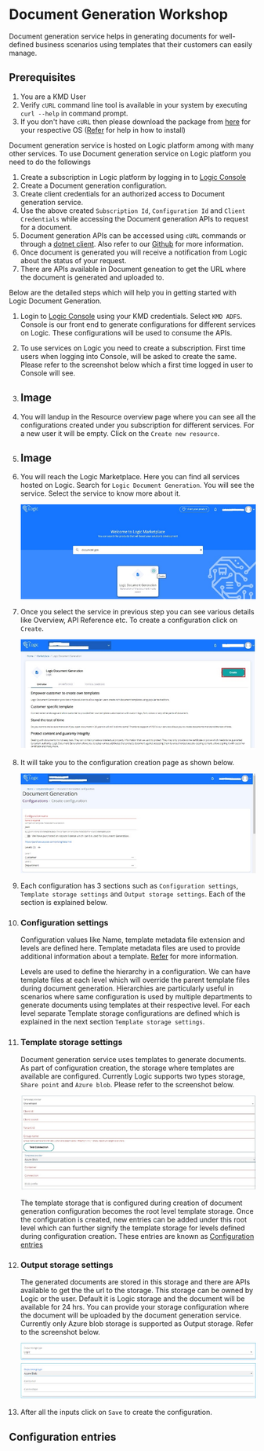 # Document Generation Workshop

Document generation service helps in generating documents for well-defined business scenarios using templates that their customers can easily manage. 

## Prerequisites

1. You are a KMD User
2. Verify `cURL` command line tool is available in your system by executing `curl --help` in command prompt.
3. If you don't have `cURL` then please download the package from [here](https://curl.se/dlwiz/?type=bin) for your respective OS ([Refer](https://help.ubidots.com/en/articles/2165289-learn-how-to-install-run-curl-on-windows-macosx-linux) for help in how to install)

Document generation service is hosted on Logic platform among with many other services. To use Document generation service on Logic platform you need to do the followings

1. Create a subscription in Logic platform by logging in to [Logic Console](https://console.kmdlogic.io/)
2. Create a Document generation configuration.
3. Create client credentials for an authorized access to Document generation service.
4. Use the above created `Subscription Id`, `Configuration Id` and `Client Credentials` while accessing the Document generation APIs to request for a document.
5. Document generation APIs can be accessed using `cURL` commands or through a [dotnet client](https://www.nuget.org/packages/Kmd.Logic.DocumentGeneration.Client). Also refer to our [Github](https://github.com/kmdlogic/kmd-logic-document-generation-client) for more information.
6. Once document is generated you will receive a notification from Logic about the status of your request.
7. There are APIs available in Document geneation to get the URL where the document is generated and uploaded to.

Below are the detailed steps which will help you in getting started with Logic Document Generation.

1. Login to [Logic Console](https://console.kmdlogic.io/) using your KMD credentials. Select `KMD ADFS`. Console is our front end to generate configurations for different services on Logic. These configurations will be used to consume the APIs.
2. To use services on Logic you need to create a subscription. First time users when logging into Console, will be asked to create the same. Please refer to the screenshot below which a first time logged in user to Console will see.
3. ## Image
4. You will landup in the Resource overview page where you can see all the configurations created under you subscription for different services. For a new user it will be empty. Click on the `Create new resource`.
5. ## Image 
6. You will reach the Logic Marketplace. Here you can find all services hosted on Logic. Search for `Logic Document Generation`. You will see the service. Select the service to know more about it.

    ![Image of Marketplace](./images/marketplace.jpg)

7. Once you select the service in previous step you can see various details like Overview, API Reference etc. To create a configuration click on `Create`.

    ![Image of Product](./images/product.jpg)

8. It will take you to the configuration creation page as shown below.

    ![Image of Product](./images/configuration-create.jpg)

9. Each configuration has 3 sections such as `Configuration settings`, `Template storage settings` and `Output storage settings`. Each of the section is explained below.

10. ### Configuration settings
    Configuration values like Name, template metadata file extension and levels are defined here. Template metadata files are used to provide additional information about a template. [Refer](../Templates/TemplateMetadata.md) for more information.

    Levels are used to define the hierarchy in a configuration. We can have template files at each level which will override the parent template files during document generation. Hierarchies are particularly useful in scenarios where same configuration is used by multiple departments to generate documents using templates at their respective level. For each level separate Template storage configurations are defined which is explained in the next section `Template storage settings`.

11. ### Template storage settings
    Document generation service uses templates to generate documents. As part of configuration creation, the storage where templates are available are configured. Currently Logic supports two types storage, `Share point` and `Azure blob`. Please refer to the screenshot below.

    ![Image of Template storage](./images/template-storage.jpg)

    The template storage that is configured during creation of document generation configuration becomes the root level template storage. Once the configuration is created, new entries can be added under this root level which can further signify the template storage for levels defined during configuration creation. These entries are known as [Configuration entries](#configuration-entries)

12. ### Output storage settings
    The generated documents are stored in this storage and there are APIs available to get the the url to the storage. This storage can be owned by Logic or the user. Default it is Logic storage and the document will be available for 24 hrs. You can provide your storage configuration where the document will be uploaded by the document generation service. Currently only Azure blob storage is supported as Output storage. Refer to the screenshot below.

    ![Image of Output storage](./images/output-storage.jpg)

13. After all the inputs click on `Save` to create the configuration.



## Configuration entries
